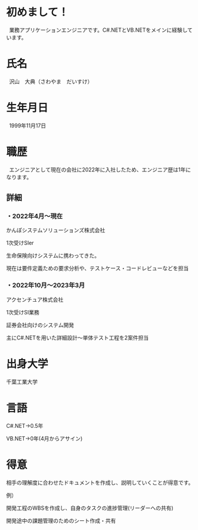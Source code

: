 <h1 align="left">初めまして！</h1>
&nbsp;
業務アプリケーションエンジニアです。C#.NETとVB.NETをメインに経験しています。
&nbsp;
<h1 align="left">氏名</h1>
&nbsp;
沢山　大典（さわやま　だいすけ）
&nbsp;
<h1 align="left">生年月日</h1>
&nbsp;
1999年11月17日
&nbsp;
<h1 align="left">職歴</h1>
&nbsp;
エンジニアとして現在の会社に2022年に入社したため、エンジニア歴は1年になります。
&nbsp;
<h2 align="left">詳細</h2>  
<h3 align="left">・2022年4月～現在</h3>    
かんぽシステムソリューションズ株式会社  

1次受けSIer  

生命保険向けシステムに携わってきた。 

現在は要件定義ための要求分析や、テストケース・コードレビューなどを担当  

<h3 align="left">・2022年10月～2023年3月</h3>  
アクセンチュア株式会社  

1次受けSI業務  

証券会社向けのシステム開発  

主にC#.NETを用いた詳細設計～単体テスト工程を2案件担当  

<h1 align="left">出身大学</h1>  
千葉工業大学  
<h1 align="left">言語</h1>  
C#.NET→0.5年  

VB.NET→0年(4月からアサイン)  
<h1 align="left">得意</h1>  
相手の理解度に合わせたドキュメントを作成し、説明していくことが得意です。  

例）  

開発工程のWBSを作成し、自身のタスクの進捗管理(リーダーへの共有)  

開発途中の課題管理のためのシート作成・共有


